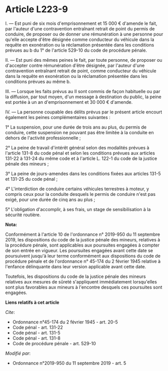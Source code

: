 # Article L223-9

I. ― Est puni de six mois d'emprisonnement et 15 000 € d'amende le fait, par l'auteur d'une contravention entraînant retrait
de point du permis de conduire, de proposer ou de donner une rémunération à une personne pour qu'elle accepte d'être désignée
comme conducteur du véhicule dans la requête en exonération ou la réclamation présentée dans les conditions prévues au b du
1° de l'article 529-10 du code de procédure pénale. 

II. ― Est puni des mêmes peines le fait, par toute personne, de proposer ou d'accepter contre rémunération d'être désignée,
par l'auteur d'une contravention entraînant retrait de point, comme conducteur du véhicule dans la requête en exonération ou
la réclamation présentée dans les conditions prévues au même b. 

III. ― Lorsque les faits prévus au II sont commis de façon habituelle ou par la diffusion, par tout moyen, d'un message à
destination du public, la peine est portée à un an d'emprisonnement et 30 000 € d'amende. 

IV. ― La personne coupable des délits prévus par le présent article encourt également les peines complémentaires suivantes : 

1° La suspension, pour une durée de trois ans au plus, du permis de conduire, cette suspension ne pouvant pas être limitée à
la conduite en dehors de l'activité professionnelle ; 

2° La peine de travail d'intérêt général selon des modalités prévues à l'article 131-8 du code pénal et selon les conditions
prévues aux articles 131-22 à 131-24 du même code et        à l'article L. 122-1 du code de la justice pénale des mineurs ; 

3° La peine de jours-amendes dans les conditions fixées aux articles 131-5 et 131-25 du code pénal ; 

4° L'interdiction de conduire certains véhicules terrestres à moteur, y compris ceux pour la conduite desquels le permis de
conduire n'est pas exigé, pour une durée de cinq ans au plus ; 

5° L'obligation d'accomplir, à ses frais, un stage de sensibilisation à la sécurité routière.

**Nota:**

Conformément à l'article 10 de l'ordonnance n° 2019-950 du 11 septembre 2019, les dispositions du code de la justice pénale
des mineurs, relatives à la procédure pénale, sont applicables aux poursuites engagées à compter de son entrée en vigueur.
Les poursuites engagées avant cette date se poursuivent jusqu'à leur terme conformément aux dispositions du code de procédure
pénale et de l'ordonnance n° 45-174 du 2 février 1945 relative à l'enfance délinquante dans leur version applicable avant
cette date.

Toutefois, les dispositions du code de la justice pénale des mineurs relatives aux mesures de sûreté s'appliquent
immédiatement lorsqu'elles sont plus favorables aux mineurs à l'encontre desquels ces poursuites sont engagées.

**Liens relatifs à cet article**

_Cite_:

  - Ordonnance n°45-174 du 2 février 1945 - art. 20-5
  - Code pénal - art. 131-22
  - Code pénal - art. 131-5
  - Code pénal - art. 131-8
  - Code de procédure pénale - art. 529-10

_Modifié par_:

  - Ordonnance n°2019-950 du 11 septembre 2019 - art. 5
